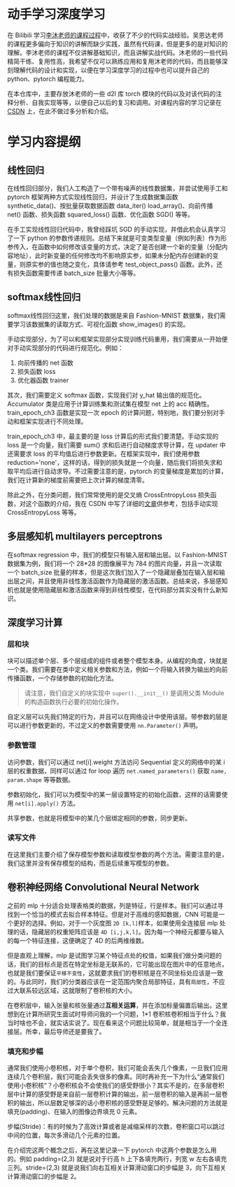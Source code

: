 # 动手学习深度学习

在 Bilibili 学习[李沐老师的课程过程](https://space.bilibili.com/1567748478/channel/seriesdetail?sid=358497)中，收获了不少的代码实战经验。吴恩达老师的课程更多偏向于知识的讲解而缺少实践，虽然有代码课，但是更多的是对知识的理解。李沐老师的课程不仅讲解基础知识，而且讲解实战代码。沐老师的一些代码精简干练、复用性高，我希望不仅可以熟练应用和复用沐老师的代码，而且能够深刻理解代码的设计和实现，以便在学习深度学习的过程中也可以提升自己的 python、pytorch 编程能力。

在本仓库中，主要存放沐老师的一些 d2l 库 torch 模块的代码以及对该代码的注释分析、自我实现等等，以便自己以后的复习和调用。对课程内容的学习记录在 [CSDN](https://blog.csdn.net/Mr_Yuwen_Yin) 上，在此不做过多分析和介绍。

# 学习内容提纲

## 线性回归

在线性回归部分，我们人工构造了一个带有噪声的线性数据集，并尝试使用手工和 pytorch 框架两种方式实现线性回归，并设计了生成数据集函数 synthetic_data()、按批量获取数据函数 data_iter() load_array()、向前传播 net() 函数、损失函数 squared_loss() 函数、优化函数 SGD() 等等。

在手工实现线性回归代码中，我曾经踩坑 SGD 的手动实现，并借此机会认真学习了一下 python 的参数传递规则。总结下来就是可变类型变量（例如列表）作为形参传入，在函数中如何修改该变量的方式，决定了是否创建一个新的变量（分配内容地址），此时新变量的任何修改均不影响原实参，如果未分配内存创建新的变量，则原实参的值也随之变化，具体请参考 test_object_pass() 函数。此外，还有损失函数需要传递 batch_size 批量大小等等。

## softmax线性回归

softmax线性回归这里，我们处理的数据是来自 Fashion-MNIST 数据集，我们需要学习该数据集的读取方式、可视化函数 show_images() 的实现。

手动实现部分，为了可以和框架实现部分实现训练代码重用，我们需要从一开始便对手动实现部分的代码进行规范化。例如：

1. 向前传播的 net 函数
2. 损失函数 loss
3. 优化器函数 trainer

其次，我们需要定义 softmax 函数，实现我们对 y_hat 输出值的规范化。Accumulator 类是应用于计算训练集和测试集在模型 net 上的 acc 精确性。train_epoch_ch3 函数是实现一次 epoch 的计算问题，特别地，我们要分别对手动和框架实现进行不同处理。

train_epoch_ch3 中，最主要的是 loss 计算后的形式我们要清楚。手动实现的 loss 是一个向量，我们需要 sum() 求和后进行自动梯度求导计算，在 updater 中还需要求 loss 的平均值后进行参数更新。在框架实现中，我们使用参数 reduction='none'，这样的话，得到的损失就是一个向量，随后我们将损失求和取平均后进行自动求导。不过需要注意的是，pytorch 的变量梯度是累加的计算，我们在计算新的梯度前需要把上次计算的梯度清零。

除此之外，在分类问题，我们常常使用的是交叉熵 CrossEntropyLoss 损失函数，对这个函数的介绍，我在 CSDN 中写了详细的[文章](https://blog.csdn.net/Mr_Yuwen_Yin/article/details/126174583)供参考，包括手动实现 CrossEntropyLoss 等等。

## 多层感知机 multilayers perceptrons

在softmax regression 中，我们的模型只有输入层和输出层。以 Fashion-MNIST 数据集为例，我们将一个 28*28 的图像展平为 784 的图片向量，并且一次读取一个 batch_size 批量的样本，但是这次我们加入了一个隐藏层叠加在输入层和输出层之间，并且使用非线性激活函数作为隐藏层的激活函数。总结来说，多层感知机也就是使用隐藏层和激活函数来得到非线性模型，在代码部分其实没有什么新知识。

## 深度学习计算

### 层和块

块可以描述单个层、多个层组成的组件或者整个模型本身。从编程的角度，块就是一个类。我们需要在类中定义相关参数和方法，例如一个将输入转换为输出的向前传播函数，一个存储参数的初始化方法。

> 请注意，我们自定义的块实现中 `super().__init__()` 是调用父类 Module 的构造函数执行必要的初始化操作。

自定义层可以先我们特定的行为，并且可以在网络设计中使用该层。带参数的层是可以进行参数更新的，不过定义的参数需要使用 `nn.Parameter()` 声明。

### 参数管理

访问参数，我们可以通过 net[i].weight 方法访问 Sequential 定义的网络中的某 i 层的权重数据，同样可以通过 for loop 遍历 `net.named_parameters()` 获取 `name, param.shape` 等等数据。

参数初始化，我们可以为模型中的某一层设置特定的初始化函数，这样的话需要使用 `net[i].apply()` 方法。

共享参数，也就是将模型中的某几个层绑定相同的参数，同步更新。

### 读写文件

在这里我们主要介绍了保存模型参数和读取模型参数的两个方法。需要注意的是，我们这里并没有保存模型的结构，而是后续重写模型的参数。

## 卷积神经网络 Convolutional Neural Network

之前的 mlp 十分适合处理表格类的数据，列是特征，行是样本。我们可以通过寻找到一个恰当的模式去拟合样本特征。但是对于高维的感知数据，CNN 可能是一个更好的选择。例如，对于一个灰度图 `2D [k,l]`样本，如果使用全连接层 mlp 处理的话，隐藏层的权重矩阵应该是 `4D [i,j,k,l]`。因为每一个神经元都要与输入的每一个特征连接，这便确定了 4D 的后两维维数。

但是直观上理解，mlp 是试图学习某个特征点处的权值，如果我们做分类问题的话，我们的目标点是否在特定坐标是无联系的，它可能出现在图片中的任意地点，也就是我们要保证`平移不变性`，这就要求我们的卷积核是在不同坐标处应该是一致的。与此同时，我们的分类器应该在一定范围内聚合局部特征，具有`局部性`，不应过大联系较远区域，这就限制了卷积核的大小。

在卷积层中，输入张量和核张量通过**互相关运算**，并在添加标量偏置后输出。这里想到在计算所研究生面试时导师问我的一个问题，1*1 卷积核卷积相当于什么？我当时啥也不会，就实话实说了。现在看来这个问题比较简单，就是相当于一个全连接层。所幸，最后导师还是要我了。

### 填充和步幅

通常我们使用小卷积核，对于单个卷积，我们可能会丢失几个像素，一旦我们应用连续几个卷积层，我们可能会丢失很多的像素。同时再补充一下为什么“通常我们使用小卷积核”？小卷积核会不会使我们的感受野很小？其实不是的，在多层卷积层中计算的感受野是来自前一层卷积计算的输出，前一层卷积的输入是再前一层卷积的输出，所以层数足够深的话小卷积核的感受野是足够的。解决问题的方法就是填充(padding)、在输入的图像边界填充 0 元素。

步幅(Stride)：有的时候为了高效计算或者是减缩采样的次数，卷积窗口可以跳过中间的位置，每次多滑动几个元素的位置。

在介绍完这两个概念之后，再在这里记录一下 pytorch 中这两个参数是怎么用的。例如 padding=(2,3) 就是说对于行高 h 上下各填充两行，列宽 w 左右各填充三列。stride=(2,3) 就是说我们向右互相关计算滑动窗口的步幅是 3，向下互相关计算滑动窗口的步幅是 2。
